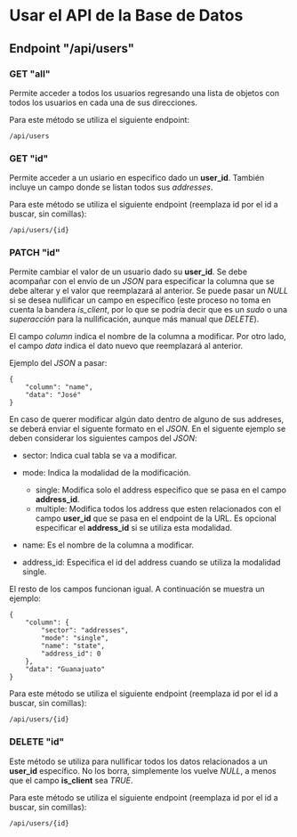# Usar el API de la Base de Datos

## Endpoint "/api/users"

### GET "all"
Permite acceder a todos los usuarios regresando una lista de objetos con todos los usuarios en cada una de sus direcciones.

Para este método se utiliza el siguiente endpoint:
```
/api/users
```

### GET "id"
Permite acceder a un usiario en especifico dado un **user_id**. También incluye un campo donde se listan todos sus *addresses*.

Para este método se utiliza el siguiente endpoint (reemplaza id por el id a buscar, sin comillas):
```
/api/users/{id}
```

### PATCH "id"
Permite cambiar el valor de un usuario dado su **user_id**. Se debe acompañar con el envío de un *JSON* para especificar la columna que se debe alterar y el valor que reemplazará al anterior. Se puede pasar un *NULL* si se desea nullificar un campo en específico (este proceso no toma en cuenta la bandera *is_client*, por lo que se podría decir que es un *sudo* o una *superacción* para la nullificación, aunque más manual que *DELETE*).

El campo *column* indica el nombre de la columna a modificar. Por otro lado, el campo *data* indica el dato nuevo que reemplazará al anterior.

Ejemplo del *JSON* a pasar:

```
{
    "column": "name",
    "data": "José"
}
```
En caso de querer modificar algún dato dentro de alguno de sus addreses, se deberá enviar el siguente formato en el *JSON*.
En el siguente ejemplo se deben considerar los siguientes campos del *JSON*:
+ sector: Indica cual tabla se va a modificar.
+ mode: Indica la modalidad de la modificación.
    
    + single: Modifica solo el address especifico que se pasa en el campo **address_id**.
    + multiple: Modifica todos los address que esten relacionados con el campo **user_id** que se pasa en el endpoint de la URL. Es opcional especificar el **address_id** si se utiliza esta modalidad.
+ name: Es el nombre de la columna a modificar.
+ address_id: Especifica el id del address cuando se utiliza la modalidad single.

El resto de los campos funcionan igual. A continuación se muestra un ejemplo:
```
{
    "column": {
        "sector": "addresses",
        "mode": "single",
        "name": "state",
        "address_id": 0
    },
    "data": "Guanajuato"
}
```
Para este método se utiliza el siguiente endpoint (reemplaza id por el id a buscar, sin comillas):
```
/api/users/{id}
```

### DELETE "id"
Este método se utiliza para nullificar todos los datos relacionados a un **user_id** específico. No los borra, simplemente los vuelve *NULL*, a menos que el campo **is_client** sea *TRUE*.

Para este método se utiliza el siguiente endpoint (reemplaza id por el id a buscar, sin comillas):
```
/api/users/{id}
```
